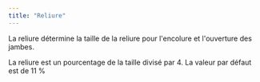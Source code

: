 ```yaml
---
title: "Reliure"
---
```


La reliure détermine la taille de la reliure pour l'encolure et l'ouverture des jambes.

La reliure est un pourcentage de la taille divisé par 4. La valeur par défaut est de 11 %